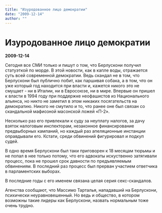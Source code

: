 ```yaml
---
title: "Изуродованное лицо демократии"
date: "2009-12-14"
author: ""
---
```


# Изуродованное лицо демократии

**2009-12-14** 

Сегодня все СМИ только и пишут о том, что Берлускони получил статуэткой по морде. В этой новости, как в капле воды, отражается суть всей современной демократии. Ведь скандал не в том, что Берлускони был публично побит, как паршивая собака, а в том, что он уже который год находится при власти и, кажется никого это не смущает - ни в Италии, ни в Евросоюзе, ни в мире. Впервые он пришел к власти в 1994 году при поддержке неофашистов из Национального альянса, но никто не заметил в этом никаких посягательств на демократию. Никого не смутило и то, что ранее оне был связан со скандальной мафиозной масонской ложей «П-2».

Несколько раз его привлекали к суду за неуплату налогов, за дачу взяток налоговым инспекторам, незаконное финансирование предвыборных кампаний, но каждый раз апеляционные инстанции оправдывали его. Кстати, среди обвинений фигурировал и подкуп судей.

В одно время Берлускони был таки приговорен к 18 месяцам тюрьмы и не попал в нее только потому, что его адвокаты искуственно затягивали процесс, пока не прошел срок давности по предъявляемым обвинениям. В последний раз процесс был прерван участием ответчика в парламентских выборах.

В последние годы с его именем связана целая серия секс-скандалов.

Агенства сообщают, что Массимо Тарталья, нападавший на Берлускони, психически неуравновешенный. Но ведь и общество, в котором возможны такие лидеры как Берлускони, назвать нормальным тоже очень трудно.
